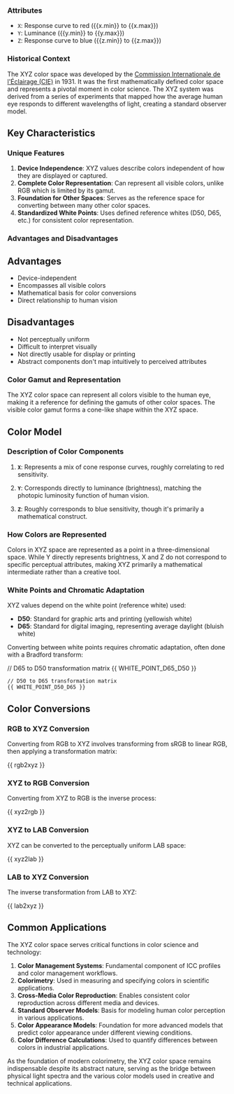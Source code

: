 <script setup>
import { rgb2xyz, xyz2rgb, xyz2lab, lab2xyz, getFormattedColorSpaceRange } from "@src/units/color/utils";
import { Katex } from "@components/custom/katex";
import {
    COLOR_SPACE_DENORM_UNITS,
    COLOR_SPACE_NAMES,
    COLOR_SPACE_RANGES,
    WHITE_POINTS,
    WHITE_POINT_D50_D65,
    WHITE_POINT_D65_D50
} from "@src/units/color/constants";
import { Alert, AlertDescription, AlertTitle } from "@components/ui/alert";


const { x, y, z } = getFormattedColorSpaceRange("xyz");

</script>

### Attributes

-   `X`: Response curve to red ({{x.min}} to {{x.max}})
-   `Y`: Luminance ({{y.min}} to {{y.max}})
-   `Z`: Response curve to blue ({{z.min}} to {{z.max}})

### Historical Context

The XYZ color space was developed by the [Commission Internationale de l'Éclairage (CIE)](https://en.wikipedia.org/wiki/International_Commission_on_Illumination) in 1931. It was the first mathematically defined color space and represents a pivotal moment in color science. The XYZ system was derived from a series of experiments that mapped how the average human eye responds to different wavelengths of light, creating a standard observer model.

## Key Characteristics

### Unique Features

1. **Device Independence**: XYZ values describe colors independent of how they are displayed or captured.
2. **Complete Color Representation**: Can represent all visible colors, unlike RGB which is limited by its gamut.
3. **Foundation for Other Spaces**: Serves as the reference space for converting between many other color spaces.
4. **Standardized White Points**: Uses defined reference whites (D50, D65, etc.) for consistent color representation.

### Advantages and Disadvantages

## Advantages

-   Device-independent
-   Encompasses all visible colors
-   Mathematical basis for color conversions
-   Direct relationship to human vision

## Disadvantages

-   Not perceptually uniform
-   Difficult to interpret visually
-   Not directly usable for display or printing
-   Abstract components don't map intuitively to perceived attributes

### Color Gamut and Representation

The XYZ color space can represent all colors visible to the human eye, making it a reference for defining the gamuts of other color spaces. The visible color gamut forms a cone-like shape within the XYZ space.

## Color Model

### Description of Color Components

1. **`X`**:
   Represents a mix of cone response curves, roughly correlating to red sensitivity.

2. **`Y`**:
   Corresponds directly to luminance (brightness), matching the photopic luminosity function of human vision.

3. **`Z`**:
   Roughly corresponds to blue sensitivity, though it's primarily a mathematical construct.

### How Colors are Represented

Colors in XYZ space are represented as a point in a three-dimensional space. While Y directly represents brightness, X and Z do not correspond to specific perceptual attributes, making XYZ primarily a mathematical intermediate rather than a creative tool.

### White Points and Chromatic Adaptation

XYZ values depend on the white point (reference white) used:

-   **D50**: Standard for graphic arts and printing (yellowish white)
-   **D65**: Standard for digital imaging, representing average daylight (bluish white)

Converting between white points requires chromatic adaptation, often done with a Bradford transform:

<div class="language-typescript">
    // D65 to D50 transformation matrix
    {{ WHITE_POINT_D65_D50 }}

    // D50 to D65 transformation matrix
    {{ WHITE_POINT_D50_D65 }}
</div>

## Color Conversions

### RGB to XYZ Conversion

Converting from RGB to XYZ involves transforming from sRGB to linear RGB, then applying a transformation matrix:

<div class="language-typescript">
    {{ rgb2xyz }}
</div>

### XYZ to RGB Conversion

Converting from XYZ to RGB is the inverse process:

<div class="language-typescript">
    {{ xyz2rgb }}
</div>

### XYZ to LAB Conversion

XYZ can be converted to the perceptually uniform LAB space:

<div class="language-typescript">
    {{ xyz2lab }}
</div>

### LAB to XYZ Conversion

The inverse transformation from LAB to XYZ:

<div class="language-typescript">
    {{ lab2xyz }}
</div>

## Common Applications

The XYZ color space serves critical functions in color science and technology:

1. **Color Management Systems**: Fundamental component of ICC profiles and color management workflows.
2. **Colorimetry**: Used in measuring and specifying colors in scientific applications.
3. **Cross-Media Color Reproduction**: Enables consistent color reproduction across different media and devices.
4. **Standard Observer Models**: Basis for modeling human color perception in various applications.
5. **Color Appearance Models**: Foundation for more advanced models that predict color appearance under different viewing conditions.
6. **Color Difference Calculations**: Used to quantify differences between colors in industrial applications.

As the foundation of modern colorimetry, the XYZ color space remains indispensable despite its abstract nature, serving as the bridge between physical light spectra and the various color models used in creative and technical applications.